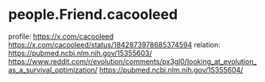 # people.Friend.cacooleed
profile: https://x.com/cacooleed https://x.com/cacooleed/status/1842873978685374594 relation: https://pubmed.ncbi.nlm.nih.gov/15355603/ https://www.reddit.com/r/evolution/comments/px3gl0/looking_at_evolution_as_a_survival_optimization/
https://pubmed.ncbi.nlm.nih.gov/15355604/
